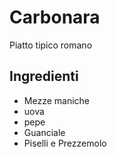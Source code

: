 # Carbonara

Piatto tipico romano

## Ingredienti

* Mezze maniche 
* uova
* pepe 
* Guanciale
* Piselli e Prezzemolo
